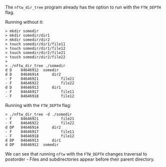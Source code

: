 The `nftw_dir_tree` program already has the option to run with the `FTW_DEPTH` flag.

Running without it:
```
> mkdir somedir
> mkdir somedir/dir1
> mkdir somedir/dir2
> touch somedir/dir1/file11
> touch somedir/dir1/file12
> touch somedir/dir2/file21
> touch somedir/dir2/file22
> 
> ./nftw_dir_tree ./somedir
d D    84646912  somedir
d D    84646914      dir2
- F    84646921          file21
- F    84646922          file22
d D    84646913      dir1
- F    84646917          file11
- F    84646918          file12
```

Running with the `FTW_DEPTH` flag:
```
> ./nftw_dir_tree -d ./somedir
- F    84646921          file21
- F    84646922          file22
d DP   84646914      dir2
- F    84646917          file11
- F    84646918          file12
d DP   84646913      dir1
d DP   84646912  somedir
```

We can see that running `nftw` with the `FTW_DEPTH` changes traversal to postorder - Files and subdirectories appear before their parent directory.
